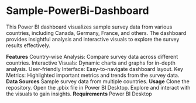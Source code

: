 # Sample-PowerBi-Dashboard
This Power BI dashboard visualizes sample survey data from various countries, including Canada, Germany, France, and others. The dashboard provides insightful analysis and interactive visuals to explore the survey results effectively.

**Features**
Country-wise Analysis: Compare survey data across different countries.
Interactive Visuals: Dynamic charts and graphs for in-depth analysis.
User-friendly Interface: Easy-to-navigate dashboard layout.
Key Metrics: Highlighted important metrics and trends from the survey data.
**Data Sources**
Sample survey data from multiple countries.
**Usage**
Clone the repository.
Open the .pbix file in Power BI Desktop.
Explore and interact with the visuals to gain insights.
**Requirements**
Power BI Desktop
